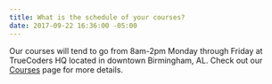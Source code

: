 ```yaml
---
title: What is the schedule of your courses?
date: 2017-09-22 16:36:00 -05:00
---
```


Our courses will tend to go from 8am-2pm Monday through Friday at TrueCoders HQ located in downtown Birmingham, AL. Check out our [Courses](/courses) page for more details.